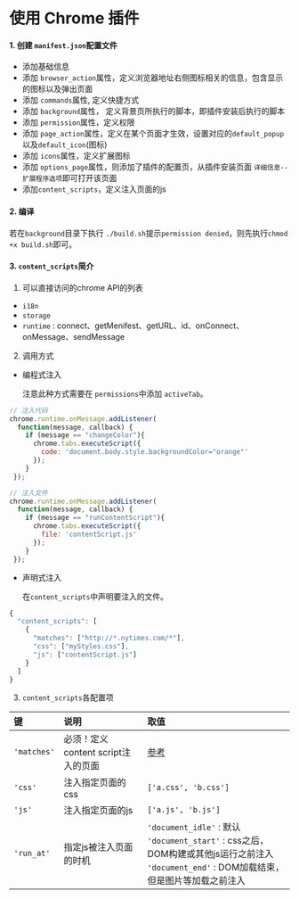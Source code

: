 # 使用 Chrome 插件

#### 1. 创建 `manifest.json`配置文件
  * 添加基础信息
  * 添加 `browser_action`属性，定义浏览器地址右侧图标相关的信息，包含显示的图标以及弹出页面
  * 添加 `commands`属性, 定义快捷方式
  * 添加 `background`属性， 定义背景页所执行的脚本，即插件安装后执行的脚本
  * 添加 `permission`属性，定义权限
  * 添加 `page_action`属性，定义在某个页面才生效，设置对应的`default_popup`以及`default_icon`(图标)
  * 添加 `icons`属性，定义扩展图标
  * 添加 `options_page`属性，则添加了插件的配置页，从插件安装页面 `详细信息-- 扩展程序选项`即可打开该页面
  * 添加`content_scripts`，定义注入页面的js



#### 2. 编译
  若在`background`目录下执行 `./build.sh`提示`permission denied`，则先执行`chmod +x build.sh`即可。

#### 3. `content_scripts`简介
1. 可以直接访问的chrome API的列表
  * `i18n`
  * `storage`
  * `runtime` : connect、getMenifest、getURL、id、onConnect、onMessage、sendMessage


2. 调用方式
  * 编程式注入

    注意此种方式需要在 `permissions`中添加 `activeTab`。
  ```js
  // 注入代码
  chrome.runtime.onMessage.addListener(
    function(message, callback) {
      if (message == "changeColor"){
        chrome.tabs.executeScript({
          code: 'document.body.style.backgroundColor="orange"'
        });
      }
   });

  // 注入文件
  chrome.runtime.onMessage.addListener(
    function(message, callback) {
      if (message == "runContentScript"){
        chrome.tabs.executeScript({
          file: 'contentScript.js'
        });
      }
   });
  ```

  * 声明式注入

     在`content_scripts`中声明要注入的文件。
  ```js
  {
    "content_scripts": [
      {
        "matches": ["http://*.nytimes.com/*"],
        "css": ["myStyles.css"],
        "js": ["contentScript.js"]
      }
    ]
  }
  ```

3. `content_scripts`各配置项

|键|说明|取值|
|:-|:-|:-|
|`'matches'`|必须！定义content script注入的页面|[参考](https://developer.chrome.com/extensions/match_patterns)|
|`'css'`|注入指定页面的css|`['a.css', 'b.css']`|
|`'js'`|注入指定页面的js|`['a.js', 'b.js']`|
|`'run_at'`|指定js被注入页面的时机|`'document_idle'` : 默认<br> `'document_start'` : css之后，DOM构建或其他js运行之前注入 <br> `'document_end'` : DOM加载结束，但是图片等加载之前注入<br>|


